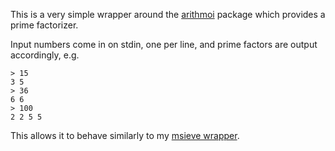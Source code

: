 This is a very simple wrapper around the [arithmoi](https://hackage.haskell.org/package/arithmoi-0.12.0.2) package which provides a prime factorizer.

Input numbers come in on stdin, one per line, and prime factors are output accordingly, e.g.

```
> 15
3 5
> 36
6 6
> 100
2 2 5 5
```

This allows it to behave similarly to my [msieve wrapper](https://github.com/dylan-thinnes/simple-msieve).
